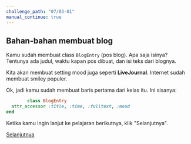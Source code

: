```yaml
---
challenge_path: "07/03-01"
manual_continue: true
---
```


## Bahan-bahan membuat blog

Kamu sudah membuat class `BlogEntry` (pos blog). Apa saja isinya? Tentunya ada judul, waktu kapan pos dibuat, dan isi teks dari blognya.

Kita akan membuat setting mood juga seperti **LiveJournal**. Internet sudah membuat smiley populer.

Ok, jadi kamu sudah membuat baris pertama dari kelas itu. Ini sisanya:

```ruby
        class BlogEntry
  attr_accessor :title, :time, :fulltext, :mood
end
```

Ketika kamu ingin lanjut ke pelajaran berikutnya, klik "Selanjutnya".

<div class="cta-with-btn">
	<a href="03-02.html" class="btn-cta btn-cta-selanjutnya js-challenge-link">Selanjutnya</a>
</div>
